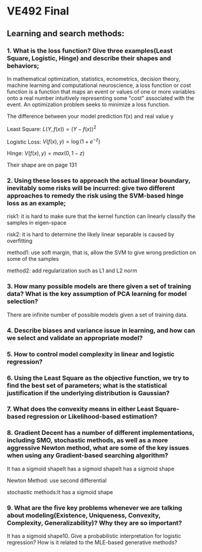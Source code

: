 # VE492 Final

## Learning and search methods:

### 1. What is the loss function? Give three examples(Least Square, Logistic, Hinge) and describe their shapes and behaviors;

In mathematical optimization, statistics, ecnometrics, decision theory, machine learning and computational neuroscience, a loss function or cost function is a function that maps an event or values of one or more variables onto a real number intuitively representing some "cost" associated with the event. An optimization problem seeks to minimize a loss function.

The difference between your model prediction f(x) and real value y

Least Square: $L(Y,f(x))=(Y-f(x))^2$

Logistic Loss:  $V(f(x),y)=\log(1+e^{-z})$	

Hinge: $V(f(x),y)=max(0,1-z)$

Their shape are on page 131



### 2. Using these losses to approach the actual linear boundary, inevitably some risks will be incurred: give two different approaches to remedy the risk using the SVM-based hinge loss as an example;

risk1: it is hard to make sure that the kernel function can linearly classify the samples in eigen-space

risk2: it is hard to determine the likely linear separable is caused by overfitting



method1: use soft margin, that is, allow the SVM to give wrong prediction on some of the samples

method2: add regularization such as L1 and L2 norm



### 3. How many possible models are there given a set of training data? What is the key assumption of PCA learning for model selection?

There are infinite number of possible models given a set of training data.





### 4. Describe biases and variance issue in learning, and how can we select and validate an appropriate model?

### 5. How to control model complexity in linear and logistic regression?

### 6. Using the Least Square as the objective function, we try to find the best set of parameters; what is the statistical justification if the underlying distribution is Gaussian?

### 7. What does the convexity means in either Least Square-based regression or Likelihood-based estimation?

### 8. Gradient Decent has a number of different implementations, including SMO, stochastic methods, as well as a more aggressive Newton method, what are some of the key issues when using any Gradient-based searching algorithm?

It has a sigmoid shapeIt has a sigmoid shapeIt has a sigmoid shape

Newton Method: use second differential

stochastic methods:It has a sigmoid shape



### 9. What are the five key problems whenever we are talking about modeling(Existence, Uniqueness, Convexity, Complexity, Generalizability)? Why they are so important?



It has a sigmoid shape10. Give a probabilistic interpretation for logistic regression? How is it related to the MLE-based generative methods?